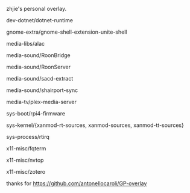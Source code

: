 zhjie's personal overlay.

dev-dotnet/dotnet-runtime

gnome-extra/gnome-shell-extension-unite-shell

media-libs/alac

media-sound/RoonBridge

media-sound/RoonServer

media-sound/sacd-extract

media-sound/shairport-sync

media-tv/plex-media-server

sys-boot/rpi4-firmware

sys-kernel/{xanmod-rt-sources, xanmod-sources, xanmod-tt-sources}

sys-process/rtirq

x11-misc/fqterm

x11-misc/nvtop

x11-misc/zotero

thanks for https://github.com/antonellocaroli/GP-overlay

